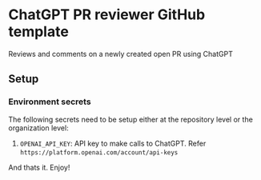 # ChatGPT PR reviewer GitHub template

Reviews and comments on a newly created open PR using ChatGPT

## Setup

### Environment secrets

The following secrets need to be setup either at the repository level or the organization level:
1. `OPENAI_API_KEY`: API key to make calls to ChatGPT. Refer `https://platform.openai.com/account/api-keys`

And thats it. Enjoy!